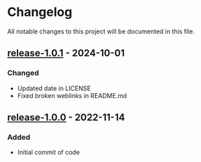 # Changelog

All notable changes to this project will be documented in this file.

## [release-1.0.1](https://github.com/SWastling/mri_recon_demo/tree/release-1.0.1) - 2024-10-01

### Changed

- Updated date in LICENSE
- Fixed broken weblinks in README.md 

## [release-1.0.0](https://github.com/SWastling/mri_recon_demo/tree/release-1.0.0) - 2022-11-14

### Added

- Initial commit of code 

